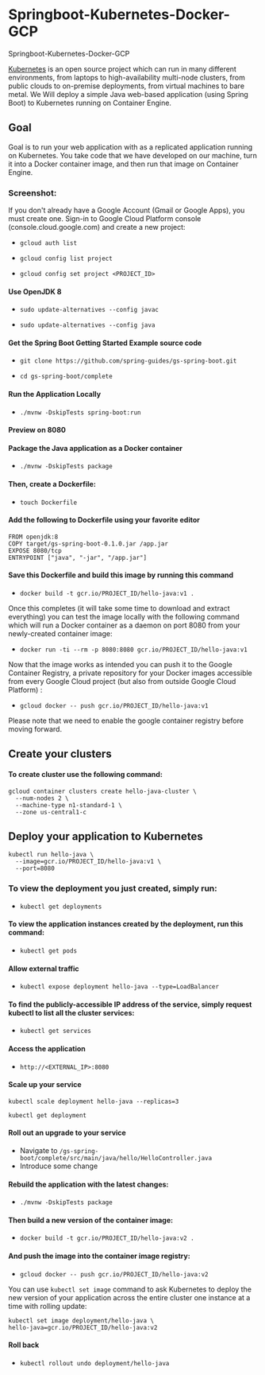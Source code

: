 # Springboot-Kubernetes-Docker-GCP
Springboot-Kubernetes-Docker-GCP

[Kubernetes](https://kubernetes.io/) is an open source project which can run in many different environments, from laptops to high-availability multi-node clusters, from public clouds to on-premise deployments, from virtual machines to bare metal.
We Will deploy a simple Java web-based application (using Spring Boot) to Kubernetes running on Container Engine.

## Goal
Goal is to run your web application with as a replicated application running on Kubernetes. You take code that we have developed on our machine, turn it into a Docker container image, and then run that image on Container Engine.


### Screenshot: 

If you don't already have a Google Account (Gmail or Google Apps), you must create one. Sign-in to Google Cloud Platform console (console.cloud.google.com) and create a new project:


* `` gcloud auth list ``

* `` gcloud config list project ``

* `` gcloud config set project <PROJECT_ID> ``


#### Use OpenJDK 8

* `` sudo update-alternatives --config javac ``

* `` sudo update-alternatives --config java ``

####  Get the Spring Boot Getting Started Example source code

* `` git clone https://github.com/spring-guides/gs-spring-boot.git ``

* `` cd gs-spring-boot/complete ``



#### Run the Application Locally

* `` ./mvnw -DskipTests spring-boot:run ``


####  Preview on 8080 


####  Package the Java application as a Docker container

* `` ./mvnw -DskipTests package ``

####  Then, create a Dockerfile:

* `` touch Dockerfile ``

####  Add the following to Dockerfile using your favorite editor

```
FROM openjdk:8
COPY target/gs-spring-boot-0.1.0.jar /app.jar
EXPOSE 8080/tcp
ENTRYPOINT ["java", "-jar", "/app.jar"] 
```

####  Save this Dockerfile and build this image by running this command

* `` docker build -t gcr.io/PROJECT_ID/hello-java:v1 . `` 



Once this completes (it will take some time to download and extract everything) you can test the image locally with the following command which will run a Docker container as a daemon on port 8080 from your newly-created container image:

* `` docker run -ti --rm -p 8080:8080 gcr.io/PROJECT_ID/hello-java:v1 ``

Now that the image works as intended you can push it to the Google Container Registry, a private repository for your Docker images accessible from every Google Cloud project (but also from outside Google Cloud Platform) :

* `` gcloud docker -- push gcr.io/PROJECT_ID/hello-java:v1 ``

Please note that we need to enable the google container registry before moving forward.



##  Create your clusters

#### To create cluster use the following command:

``` 
gcloud container clusters create hello-java-cluster \
  --num-nodes 2 \
  --machine-type n1-standard-1 \
  --zone us-central1-c 

```
  
  
##  Deploy your application to Kubernetes 

``` 
kubectl run hello-java \
  --image=gcr.io/PROJECT_ID/hello-java:v1 \
  --port=8080
```  
  
  
###  To view the deployment you just created, simply run:
 
*  `` kubectl get deployments ``
  
  
####  To view the application instances created by the deployment, run this command:

* `` kubectl get pods ``
  
  
####  Allow external traffic
  
* `` kubectl expose deployment hello-java --type=LoadBalancer ``
  
  
####  To find the publicly-accessible IP address of the service, simply request kubectl to list all the cluster services:
  
* `` kubectl get services ``
  
#### Access the application 

*  `` http://<EXTERNAL_IP>:8080 ``
    
#### Scale up your service 

  `` kubectl scale deployment hello-java --replicas=3 ``
  
  `` kubectl get deployment ``
  
  
#### Roll out an upgrade to your service
  
* Navigate to ``/gs-spring-boot/complete/src/main/java/hello/HelloController.java``
* Introduce some change 
  
#### Rebuild the application with the latest changes:

*  `` ./mvnw -DskipTests package ``
  
####  Then build a new version of the container image:

*  `` docker build -t gcr.io/PROJECT_ID/hello-java:v2 . ``
  
####  And push the image into the container image registry:

*  `` gcloud docker -- push gcr.io/PROJECT_ID/hello-java:v2 ``
  
You can use ```kubectl set image``` command to ask Kubernetes to deploy the new version of your application across the entire   cluster one instance at a time with rolling update:
  
``` 
kubectl set image deployment/hello-java \
hello-java=gcr.io/PROJECT_ID/hello-java:v2 
```
  
####  Roll back
  
* `` kubectl rollout undo deployment/hello-java ``
  
  
  
  
  
  





